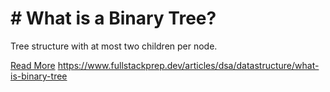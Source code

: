 # # What is a Binary Tree?

Tree structure with at most two children per node.

[Read More](https://www.fullstackprep.dev/articles/dsa/datastructure/what-is-binary-tree) https://www.fullstackprep.dev/articles/dsa/datastructure/what-is-binary-tree